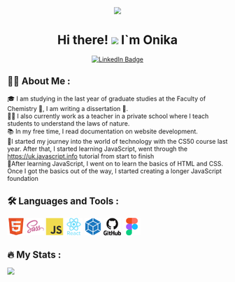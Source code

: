 
<div id="header" align="center">
  <img src="https://media.giphy.com/media/3kPDmoWdBpQPNhCnUG/giphy.gif" width="100"/>
  
  # Hi there! <img src="https://media.giphy.com/media/hvRJCLFzcasrR4ia7z/giphy.gif" width="30px"/> I`m Onika
  
  <div id="badges">
   <a href="https://www.linkedin.com/in/оnika-chorba-2b0339198/" target="_blank"><img src="https://img.shields.io/badge/LinkedIn-blue?style=for-the-badge&logo=linkedin&logoColor=white" alt="LinkedIn Badge"/></a>
  </div>
</div>

## :woman_technologist: About Me :
🎓 I am studying in the last year of graduate studies at the Faculty of Chemistry 🧪, I am writing a dissertation 📕. </br>
👨‍💻 I also currently work as a teacher in a private school where I teach students to understand the laws of nature. </br>
📚 In my free time, I read documentation on website development. </br>
📌I started my journey into the world of technology with the CS50 course last year. After that, I started learning JavaScript, went through the <a href="https://uk.javascript.info">https://uk.javascript.info</a> tutorial from start to finish </br>
📌After learning JavaScript, I went on to learn the basics of HTML and CSS. Once I got the basics out of the way, I started creating a longer JavaScript foundation </br>

## 🛠️  Languages and Tools :

<div id="languages" align="left" > 
  <img src="https://github.com/devicons/devicon/blob/master/icons/html5/html5-original.svg" title="HTML5" alt="HTML" width="40" height="40"/>
  <img src="https://github.com/devicons/devicon/blob/master/icons/sass/sass-original.svg" title="sass" **alt="sass" width="40" height="40"/>
  <img src="https://github.com/devicons/devicon/blob/master/icons/javascript/javascript-original.svg" title="JavaScript" alt="JavaScript" width="40" 
       height="40"/>
  <img src="https://github.com/devicons/devicon/blob/master/icons/react/react-original-wordmark.svg" title="React" alt="React" width="40" height="40"/>
  <img src="https://github.com/devicons/devicon/blob/master/icons/webpack/webpack-plain.svg" title="webpack" alt="webpack" width="40" height="40">
  <img src="https://github.com/devicons/devicon/blob/master/icons/github/github-original-wordmark.svg" title="Git" **alt="Git" width="40" height="40"/>
  <img src="https://github.com/devicons/devicon/blob/master/icons/figma/figma-original.svg" title="figma" **alt="figma" width="40" height="40"/>
</div>

## :fire: My Stats :
<div>
  <a href="https://git.io/streak-stats"> <img src="http://github-readme-streak-stats.herokuapp.com?user=onikaChorba&theme=dark&hide_border=true&border_radius=4.8"></a>
</div>


